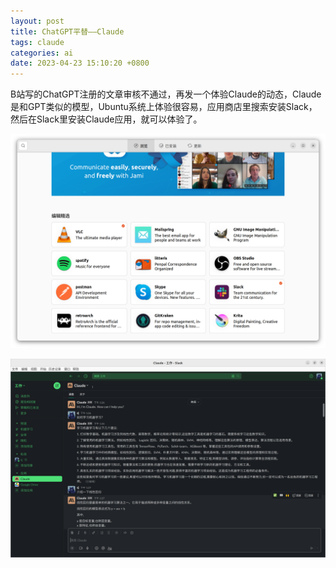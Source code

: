 ```yaml
---
layout: post
title: ChatGPT平替——Claude
tags: claude
categories: ai
date: 2023-04-23 15:10:20 +0800
---
```

B站写的ChatGPT注册的文章审核不通过，再发一个体验Claude的动态，Claude是和GPT类似的模型，Ubuntu系统上体验很容易，应用商店里搜索安装Slack，然后在Slack里安装Claude应用，就可以体验了。

![](/assets/images/Claude/Claude1.png)

![](/assets/images/Claude/Claude2.png)
